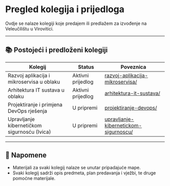 # Pregled kolegija i prijedloga

Ovdje se nalaze kolegiji koje predajem ili predlažem za izvođenje na Veleučilištu u Virovitici.

---

## 📚 Postojeći i predloženi kolegiji

| Kolegij                                                   | Status            | Poveznica                                      |
|------------------------------------------------------------|-------------------|------------------------------------------------|
| Razvoj aplikacija i mikroservisa u oblaku                  | Aktivni prijedlog | [razvoj-aplikacija-mikroservisa/](./razvoj-aplikacija-mikroservisa/) |
| Arhitektura IT sustava u oblaku                            | Aktivni prijedlog | [arhitektura-it-sustava/](./arhitektura-it-sustava/) |
| Projektiranje i primjena DevOps rješenja                   | U pripremi        | [projektiranje-devops/](./projektiranje-devops/) |
| Upravljanje kibernetičkom sigurnosću (Ivica)                  | U pripremi        | [upravljanje-kibernetickom-sigurnoscu/](./upravljanje-kibernetickom-sigurnoscu/) |


---

## 📌 Napomene
- Materijali za svaki kolegij nalaze se unutar pripadajuće mape.
- Svaki kolegij sadrži opis predmeta, plan predavanja i vježbi, te druge pomoćne materijale.


